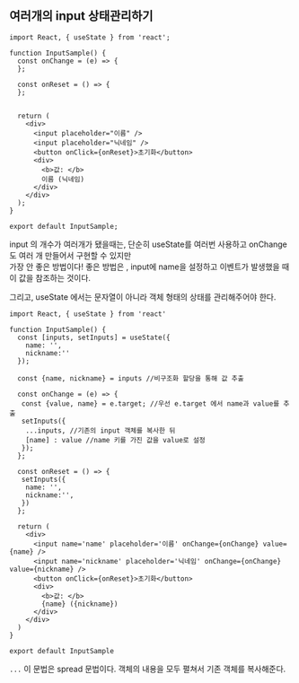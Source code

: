 ## 여러개의 input 상태관리하기   

```
import React, { useState } from 'react';

function InputSample() {
  const onChange = (e) => {
  };

  const onReset = () => {
  };


  return (
    <div>
      <input placeholder="이름" />
      <input placeholder="닉네임" />
      <button onClick={onReset}>초기화</button>
      <div>
        <b>값: </b>
        이름 (닉네임)
      </div>
    </div>
  );
}

export default InputSample;
```

input 의 개수가 여러개가 됐을때는, 단순히 useState를 여러번 사용하고 onChange 도 여러 개 만들어서 구현할 수 있지만   
가장 안 좋은 방법이다! 좋은 방법은 , input에 name을 설정하고 이벤트가 발생했을 때 이 값을 참조하는 것이다.  

그리고, useState 에서는 문자열이 아니라 객체 형태의 상태를 관리해주어야 한다.    

```
import React, { useState } from 'react'

function InputSample() {
  const [inputs, setInputs] = useState({
    name: '',
    nickname:''
  });

  const {name, nickname} = inputs //비구조화 할당을 통해 값 추출  
  
  const onChange = (e) => {
   const {value, name} = e.target; //우선 e.target 에서 name과 value를 추출
   setInputs({
    ...inputs, //기존의 input 객체를 복사한 뒤
    [name] : value //name 키를 가진 값을 value로 설정
   });
  };

  const onReset = () => {
   setInputs({
    name: '',
    nickname:'',
   })
  };

  return (
    <div>
      <input name='name' placeholder='이름' onChange={onChange} value={name} />
      <input name='nickname' placeholder='닉네임' onChange={onChange} value={nickname} />
      <button onClick={onReset}>초기화</button>
      <div>
        <b>값: </b>
        {name} ({nickname})
      </div>
    </div>
  )
}

export default InputSample

```

`...` 이 문법은 spread 문법이다. 객체의 내용을 모두 펼쳐서 기존 객체를 복사해준다.  
